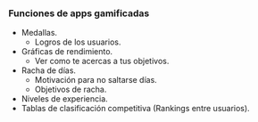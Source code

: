 ### Funciones de apps gamificadas
- Medallas.
	- Logros de los usuarios.
- Gráficas de rendimiento.
	- Ver como te acercas a tus objetivos.
- Racha de días.
	- Motivación para no saltarse días.
	- Objetivos de racha.
- Niveles de experiencia.
- Tablas de clasificación competitiva (Rankings entre usuarios).

